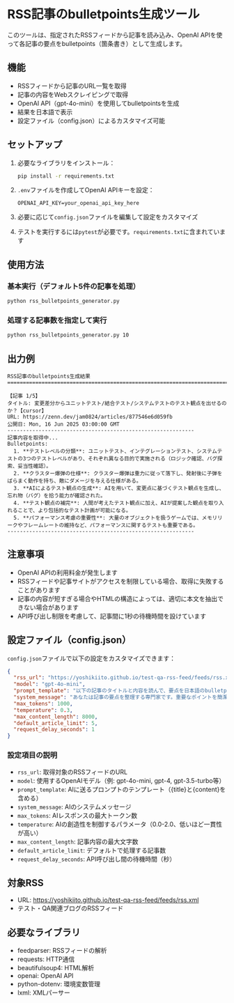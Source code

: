 # RSS記事のbulletpoints生成ツール

このツールは、指定されたRSSフィードから記事を読み込み、OpenAI APIを使って各記事の要点をbulletpoints（箇条書き）として生成します。

## 機能

- RSSフィードから記事のURL一覧を取得
- 記事の内容をWebスクレイピングで取得
- OpenAI API（gpt-4o-mini）を使用してbulletpointsを生成
- 結果を日本語で表示
- 設定ファイル（config.json）によるカスタマイズ可能

## セットアップ

1. 必要なライブラリをインストール：
   ```bash
   pip install -r requirements.txt
   ```

2. `.env`ファイルを作成してOpenAI APIキーを設定：
   ```
   OPENAI_API_KEY=your_openai_api_key_here
   ```

3. 必要に応じて`config.json`ファイルを編集して設定をカスタマイズ

4. テストを実行するには`pytest`が必要です。`requirements.txt`に含まれています

## 使用方法

### 基本実行（デフォルト5件の記事を処理）
```bash
python rss_bulletpoints_generator.py
```

### 処理する記事数を指定して実行
```bash
python rss_bulletpoints_generator.py 10
```

## 出力例

```
RSS記事のbulletpoints生成結果
================================================================================

【記事 1/5】
タイトル: 変更差分からユニットテスト/結合テスト/システムテストのテスト観点を出せるのか？【cursor】
URL: https://zenn.dev/jam0824/articles/877546e6d059fb
公開日: Mon, 16 Jun 2025 03:00:00 GMT
------------------------------------------------------------
記事内容を取得中...
Bulletpoints:
  1. **テストレベルの分類**: ユニットテスト、インテグレーションテスト、システムテストの3つのテストレベルがあり、それぞれ異なる目的で実施される（ロジック確認、バグ探索、妥当性確認）。
  2. **クラスター爆弾の仕様**: クラスター爆弾は重力に従って落下し、発射後に子弾をばらまく動作を持ち、敵にダメージを与える仕様がある。
  3. **AIによるテスト観点の生成**: AIを用いて、変更点に基づくテスト観点を生成し、忘れ物（バグ）を拾う能力が確認された。
  4. **テスト観点の補完**: 人間が考えたテスト観点に加え、AIが提案した観点を取り入れることで、より包括的なテスト計画が可能になる。
  5. **パフォーマンス考慮の重要性**: 大量のオブジェクトを扱うゲームでは、メモリリークやフレームレートの維持など、パフォーマンスに関するテストも重要である。
------------------------------------------------------------
```

## 注意事項

- OpenAI APIの利用料金が発生します
- RSSフィードや記事サイトがアクセスを制限している場合、取得に失敗することがあります
- 記事の内容が短すぎる場合やHTMLの構造によっては、適切に本文を抽出できない場合があります
- API呼び出し制限を考慮して、記事間に1秒の待機時間を設けています

## 設定ファイル（config.json）

`config.json`ファイルで以下の設定をカスタマイズできます：

```json
{
  "rss_url": "https://yoshikiito.github.io/test-qa-rss-feed/feeds/rss.xml",
  "model": "gpt-4o-mini",
  "prompt_template": "以下の記事のタイトルと内容を読んで、要点を日本語のbulletpoints（箇条書き）で5つ以内にまとめてください。\n各ポイントは簡潔で分かりやすく、技術的な内容も含めてください。\n\nタイトル: {title}\n\n記事内容:\n{content}\n\nbulletpoints:",
  "system_message": "あなたは記事の要点を整理する専門家です。重要なポイントを簡潔にまとめることが得意です。",
  "max_tokens": 1000,
  "temperature": 0.3,
  "max_content_length": 8000,
  "default_article_limit": 5,
  "request_delay_seconds": 1
}
```

### 設定項目の説明

- `rss_url`: 取得対象のRSSフィードのURL
- `model`: 使用するOpenAIモデル（例: gpt-4o-mini, gpt-4, gpt-3.5-turbo等）
- `prompt_template`: AIに送るプロンプトのテンプレート（{title}と{content}を含める）
- `system_message`: AIのシステムメッセージ
- `max_tokens`: AIレスポンスの最大トークン数
- `temperature`: AIの創造性を制御するパラメータ（0.0-2.0、低いほど一貫性が高い）
- `max_content_length`: 記事内容の最大文字数
- `default_article_limit`: デフォルトで処理する記事数
- `request_delay_seconds`: API呼び出し間の待機時間（秒）

## 対象RSS

- URL: https://yoshikiito.github.io/test-qa-rss-feed/feeds/rss.xml
- テスト・QA関連ブログのRSSフィード

## 必要なライブラリ

- feedparser: RSSフィードの解析
- requests: HTTP通信
- beautifulsoup4: HTML解析
- openai: OpenAI API
- python-dotenv: 環境変数管理
- lxml: XMLパーサー 